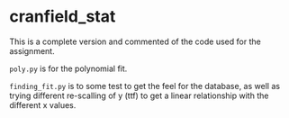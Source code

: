 # cranfield_stat

This is a complete version and commented of the code used for the assignment.  

`poly.py` is for the polynomial fit.  

`finding_fit.py` is to some test to get the feel for the database, as well as trying different re-scalling of y (ttf) to
 get a linear relationship with the different x values.  
 
 
